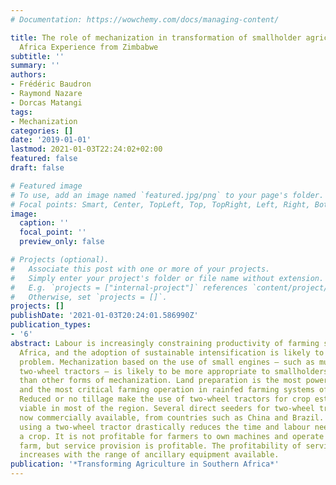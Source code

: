 ```yaml
---
# Documentation: https://wowchemy.com/docs/managing-content/

title: The role of mechanization in transformation of smallholder agriculture in Southern
  Africa Experience from Zimbabwe
subtitle: ''
summary: ''
authors:
- Frédéric Baudron
- Raymond Nazare
- Dorcas Matangi
tags:
- Mechanization
categories: []
date: '2019-01-01'
lastmod: 2021-01-03T22:24:02+02:00
featured: false
draft: false

# Featured image
# To use, add an image named `featured.jpg/png` to your page's folder.
# Focal points: Smart, Center, TopLeft, Top, TopRight, Left, Right, BottomLeft, Bottom, BottomRight.
image:
  caption: ''
  focal_point: ''
  preview_only: false

# Projects (optional).
#   Associate this post with one or more of your projects.
#   Simply enter your project's folder or file name without extension.
#   E.g. `projects = ["internal-project"]` references `content/project/deep-learning/index.md`.
#   Otherwise, set `projects = []`.
projects: []
publishDate: '2021-01-03T20:24:01.586990Z'
publication_types:
- '6'
abstract: Labour is increasingly constraining productivity of farming systems in Southern
  Africa, and the adoption of sustainable intensification is likely to compound the
  problem. Mechanization based on the use of small engines – such as multipurpose
  two-wheel tractors – is likely to be more appropriate to smallholders in the region
  than other forms of mechanization. Land preparation is the most power-intensive
  and the most critical farming operation in rainfed farming systems of Southern Africa.
  Reduced or no tillage make the use of two-wheel tractors for crop establishment
  viable in most of the region. Several direct seeders for two-wheel tractors are
  now commercially available, from countries such as China and Brazil. Direct seeding
  using a two-wheel tractor drastically reduces the time and labour needed to establish
  a crop. It is not profitable for farmers to own machines and operate only on their
  farm, but service provision is profitable. The profitability of service provision
  increases with the range of ancillary equipment available.
publication: '*Transforming Agriculture in Southern Africa*'
---
```

